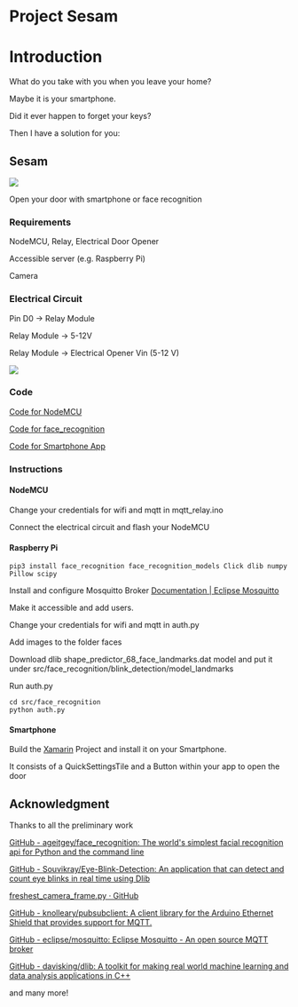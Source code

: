 # Project Sesam

# Introduction

What do you take with you when you leave your home?

Maybe it is your smartphone.

Did it ever happen to forget your keys?

Then I have a solution for you:

## Sesam

**![](https://lh7-us.googleusercontent.com/E0-pl3nL3ExOdZMx_6eUwDSNWeXVjAr6NyuGaziviQgEORJ94R4GOSuau362Q4mj20f0jqfF1VBBzLraezxc-N_-5-97KIrGAReMbwJmBoBMYeGQLM2C4lQ92mxeK5RLCsC6u716JBGNAEaCJs5Ltio22wuNKXWt=s2048)**

Open your door with smartphone or face recognition

### Requirements

NodeMCU, Relay, Electrical Door Opener

Accessible server (e.g. Raspberry Pi)

Camera

### Electrical Circuit

Pin D0 -> Relay Module

Relay Module -> 5-12V

Relay Module -> Electrical Opener Vin (5-12 V)

**![](C:\Users\bscharnagl\Downloads\img.jpg)**

### Code

[Code for NodeMCU](https://github.com/BastianSch/Sesam/src/mqtt_relay)

[Code for face_recognition](https://github.com/BastianSch/Sesam/src/face_recognition)

[Code for Smartphone App](https://github.com/BastianSch/Sesam/src/smartphone_app)

### Instructions

#### NodeMCU

Change your credentials for wifi and mqtt in mqtt_relay.ino

Connect the electrical circuit and flash your NodeMCU

#### Raspberry Pi

```shell
pip3 install face_recognition face_recognition_models Click dlib numpy Pillow scipy
```

Install and configure Mosquitto Broker [Documentation | Eclipse Mosquitto](https://mosquitto.org/documentation/)

Make it accessible and add users.

Change your credentials for wifi and mqtt in auth.py

Add images to the folder faces

Download dlib shape_predictor_68_face_landmarks.dat model and put it under src/face_recognition/blink_detection/model_landmarks

Run auth.py

```shell
cd src/face_recognition
python auth.py
```

#### Smartphone

Build the [Xamarin](https://visualstudio.microsoft.com/de/xamarin/) Project and install it on your Smartphone.

It consists of a QuickSettingsTile and a Button within your app to open the door



## Acknowledgment

Thanks to all the preliminary work

[GitHub - ageitgey/face_recognition: The world&#39;s simplest facial recognition api for Python and the command line](https://github.com/ageitgey/face_recognition)

[GitHub - Souvikray/Eye-Blink-Detection: An application that can detect and count eye blinks in real time using Dlib](https://github.com/Souvikray/Eye-Blink-Detection/tree/master)

[freshest_camera_frame.py · GitHub](https://gist.github.com/crackwitz/15c3910f243a42dcd9d4a40fcdb24e40)

[GitHub - knolleary/pubsubclient: A client library for the Arduino Ethernet Shield that provides support for MQTT.](https://github.com/knolleary/pubsubclient)

[GitHub - eclipse/mosquitto: Eclipse Mosquitto - An open source MQTT broker](https://github.com/eclipse/mosquitto)

[GitHub - davisking/dlib: A toolkit for making real world machine learning and data analysis applications in C++](https://github.com/davisking/dlib)

and many more!